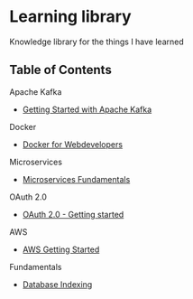 # Learning library

Knowledge library for the things I have learned

## Table of Contents

Apache Kafka

- [Getting Started with Apache Kafka](Apache%20Kafka/Getting%20Started%20with%20Apache%20Kafka)

Docker

- [Docker for Webdevelopers](Docker/Docker%20For%20Webdevelopers/)

Microservices

- [Microservices Fundamentals](Microservices/Microservices%20Fundamentals)

OAuth 2.0

- [OAuth 2.0 - Getting started](OAuth%202.0/OAuth%202.0%20-%20Getting%20started)

AWS

- [AWS Getting Started](AWS/Getting%20Started)

Fundamentals

- [Database Indexing](Fundamentals/Database/Indexing/README.md)

